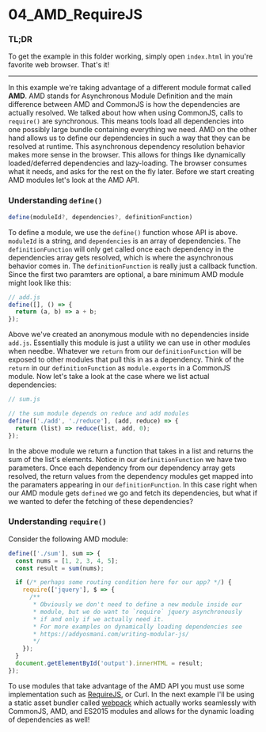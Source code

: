 # 04_AMD_RequireJS

### TL;DR

To get the example in this folder working, simply
open `index.html` in you're favorite web browser.
That's it!

-------

In this example we're taking advantage of a different module format called **AMD**. AMD stands for Asynchronous Module Definition and the main difference between AMD and CommonJS is how the dependencies are actually resolved. We talked about how when using CommonJS, calls to `require()` are synchronous. This means tools load all dependencies into one possibly large bundle containing everything we need. AMD on the other hand allows us to define our dependencies in such a way that they can be resolved at runtime. This asynchronous dependency resolution behavior makes more sense in the browser. This allows for things like dynamically loaded/deferred dependencies and lazy-loading. The browser consumes what it needs, and asks for the rest on the fly later. Before we start creating AMD modules let's look at the AMD API.

### Understanding `define()`
```js
define(moduleId?, dependencies?, definitionFunction)
```

To define a module, we use the `define()` function whose API is above. `moduleId` is a string, and `dependencies` is an array of dependencies. The `definitionFunction` will only get called once each dependency in the dependencies array gets resolved, which is where the asynchronous behavior comes in. The `definitionFunction` is really just a callback function. Since the first two paramters are optional, a bare minimum AMD module might look like this:

```js
// add.js
define([], () => {
  return (a, b) => a + b;
});
```

Above we've created an anonymous module with no dependencies inside `add.js`. Essentially this module is just a utility we can use in other modules when needbe. Whatever we `return` from our `definitionFunction` will be exposed to other modules that pull this in as a dependency. Think of the `return` in our `definitionFunction` as `module.exports` in a CommonJS module. Now let's take a look at the case where we list actual dependencies:

```js
// sum.js

// the sum module depends on reduce and add modules
define(['./add', './reduce'], (add, reduce) => {
  return (list) => reduce(list, add, 0);
});
```

In the above module we return a function that takes in a list and returns the sum of the list's elements. Notice in our `definitionFunction` we have two parameters. Once each dependency from our dependency array gets resolved, the return values from the dependency modules get mapped into the paramaters appearing in our `definitionFunction`. In this case right when our AMD module gets `defined` we go and fetch its dependencies, but what if we wanted to defer the fetching of these dependencies?

### Understanding `require()`

Consider the following AMD module:

```js
define(['./sum'], sum => {
  const nums = [1, 2, 3, 4, 5];
  const result = sum(nums);

  if (/* perhaps some routing condition here for our app? */) {
    require(['jquery'], $ => {
      /**
       * Obviously we don't need to define a new module inside our
       * module, but we do want to `require` jquery asynchronously
       * if and only if we actually need it.
       * For more examples on dynamically loading dependencies see
       * https://addyosmani.com/writing-modular-js/
       */
    });
  }
  document.getElementById('output').innerHTML = result;
});
```

To use modules that take advantage of the AMD API you must use some implementation such as [RequireJS](http://requirejs.org/), or Curl. In the next example I'll be using a static asset bundler called [webpack](https://webpack.github.io/) which actually works seamlessly with CommonJS, AMD, and ES2015 modules and allows for the dynamic loading of dependencies as well!
